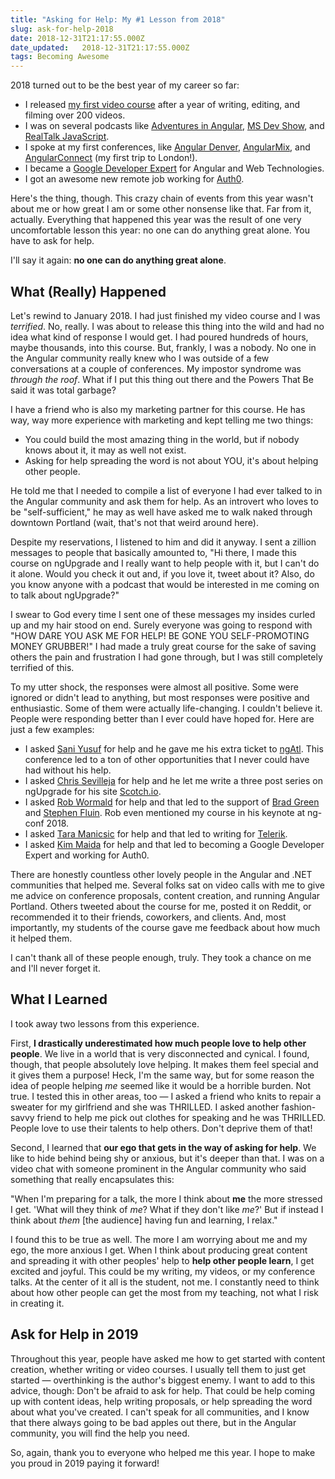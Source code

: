 ```yaml
---
title: "Asking for Help: My #1 Lesson from 2018"
slug: ask-for-help-2018
date: 2018-12-31T21:17:55.000Z
date_updated:   2018-12-31T21:17:55.000Z
tags: Becoming Awesome
---
```


2018 turned out to be the best year of my career so far:

- I released [my first video course](http://www.upgradingangularjs.com) after a year of writing, editing, and filming over 200 videos.
- I was on several podcasts like [Adventures in Angular](https://devchat.tv/adv-in-angular/aia-186-ngupgrade-in-the-real-world-with-sam-julien), [MS Dev Show](https://msdevshow.com/2018/03/upgrading-angular-with-sam-julien/), and [RealTalk JavaScript](https://realtalkjavascript.simplecast.fm/b774b4f7).
- I spoke at my first conferences, like [Angular Denver](http://angulardenver.com/), [AngularMix](https://angularmix.com/#!/), and [AngularConnect](https://www.youtube.com/watch?v=495KHr966e0) (my first trip to London!).
- I became a [Google Developer Expert](https://developers.google.com/experts/people/sam-julien) for Angular and Web Technologies.
- I got an awesome new remote job working for [Auth0](http://www.auth0.com/blog).

Here's the thing, though. This crazy chain of events from this year wasn't about me or how great I am or some other nonsense like that. Far from it, actually. Everything that happened this year was the result of one very uncomfortable lesson this year: no one can do anything great alone. You have to ask for help.

I'll say it again: **no one can do anything great alone**.

## What (Really) Happened
Let's rewind to January 2018. I had just finished my video course and I was *terrified*. No, really. I was about to release this thing into the wild and had no idea what kind of response I would get. I had poured hundreds of hours, maybe thousands, into this course. But, frankly, I was a nobody. No one in the Angular community really knew who I was outside of a few conversations at a couple of conferences. My impostor syndrome was *through the roof*. What if I put this thing out there and the Powers That Be said it was total garbage?

I have a friend who is also my marketing partner for this course. He has way, way more experience with marketing and kept telling me two things:

- You could build the most amazing thing in the world, but if nobody knows about it, it may as well not exist.
- Asking for help spreading the word is not about YOU, it's about helping other people.

He told me that I needed to compile a list of everyone I had ever talked to in the Angular community and ask them for help. As an introvert who loves to be "self-sufficient," he may as well have asked me to walk naked through downtown Portland (wait, that's not that weird around here).

Despite my reservations, I listened to him and did it anyway. I sent a zillion messages to people that basically amounted to, "Hi there, I made this course on ngUpgrade and I really want to help people with it, but I can't do it alone. Would you check it out and, if you love it, tweet about it? Also, do you know anyone with a podcast that would be interested in me coming on to talk about ngUpgrade?"

I swear to God every time I sent one of these messages my insides curled up and my hair stood on end. Surely everyone was going to respond with "HOW DARE YOU ASK ME FOR HELP! BE GONE YOU SELF-PROMOTING MONEY GRUBBER!" I had made a truly great course for the sake of saving others the pain and frustration I had gone through, but I was still completely terrified of this.

To my utter shock, the responses were almost all positive. Some were ignored or didn't lead to anything, but most responses were positive and enthusiastic. Some of them were actually life-changing. I couldn't believe it. People were responding better than I ever could have hoped for. Here are just a few examples:

- I asked [Sani Yusuf](https://twitter.com/saniyusuf) for help and he gave me his extra ticket to [ngAtl](https://ng-atl.org/#/). This conference led to a ton of other opportunities that I never could have had without his help.
- I asked [Chris Sevilleja](https://twitter.com/chrisoncode) for help and he let me write a three post series on ngUpgrade for his site [Scotch.io](https://scotch.io/@samjulien).
- I asked [Rob Wormald](https://twitter.com/robwormald) for help and that led to the support of [Brad Green](https://twitter.com/bradlygreen) and [Stephen Fluin](https://twitter.com/stephenfluin). Rob even mentioned my course in his keynote at ng-conf 2018.
- I asked [Tara Manicsic](https://twitter.com/Tzmanics) for help and that led to writing for [Telerik](https://www.telerik.com/blogs/author/sam-julien).
- I asked [Kim Maida](https://twitter.com/KimMaida) for help and that led to becoming a Google Developer Expert and working for Auth0.

There are honestly countless other lovely people in the Angular and .NET communities that helped me. Several folks sat on video calls with me to give me advice on conference proposals, content creation, and running Angular Portland. Others tweeted about the course for me, posted it on Reddit, or recommended it to their friends, coworkers, and clients. And, most importantly, my students of the course gave me feedback about how much it helped them.

I can't thank all of these people enough, truly. They took a chance on me and I'll never forget it.

## What I Learned
I took away two lessons from this experience. 

First, **I drastically underestimated how much people love to help other people**. We live in a world that is very disconnected and cynical. I found, though, that people absolutely love helping. It makes them feel special and it gives them a purpose! Heck, I'm the same way, but for some reason the idea of people helping *me* seemed like it would be a horrible burden. Not true. I tested this in other areas, too &mdash; I asked a friend who knits to repair a sweater for my girlfriend and she was THRILLED. I asked another fashion-savvy friend to help me pick out clothes for speaking and he was THRILLED. People love to use their talents to help others. Don't deprive them of that!

Second, I learned that **our ego that gets in the way of asking for help**. We like to hide behind being shy or anxious, but it's deeper than that. I was on a video chat with someone prominent in the Angular community who said something that really encapsulates this: 

"When I'm preparing for a talk, the more I think about **me** the more stressed I get. 'What will they think of *me*? What if they don't like *me*?' But if instead I think about *them* [the audience] having fun and learning, I relax." 

I found this to be true as well. The more I am worrying about me and my ego, the more anxious I get. When I think about producing great content and spreading it with other peoples' help to **help other people learn**, I get excited and joyful. This could be my writing, my videos, or my conference talks. At the center of it all is the student, not me. I constantly need to think about how other people can get the most from my teaching, not what I risk in creating it.

## Ask for Help in 2019
Throughout this year, people have asked me how to get started with content creation, whether writing or video courses. I usually tell them to just get started &mdash; overthinking is the author's biggest enemy. I want to add to this advice, though: Don't be afraid to ask for help. That could be help coming up with content ideas, help writing proposals, or help spreading the word about what you've created. I can't speak for all communities, and I know that there always going to be bad apples out there, but in the Angular community, you will find the help you need. 

So, again, thank you to everyone who helped me this year. I hope to make you proud in 2019 paying it forward!



